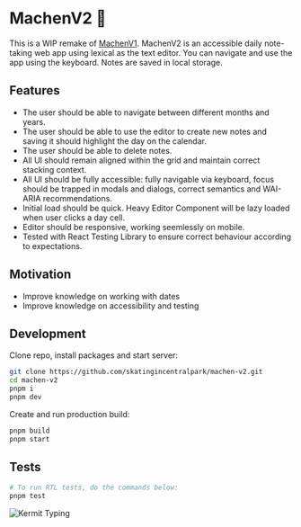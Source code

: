 # MachenV2 📝

This is a WIP remake of [MachenV1](https://machen.vercel.app/calendar). MachenV2 is an accessible daily note-taking web app using lexical as the text editor. You can navigate and use the app using the keyboard. Notes are saved in local storage.

## Features

- The user should be able to navigate between different months and years.
- The user should be able to use the editor to create new notes and saving it should highlight the day on the calendar.
- The user should be able to delete notes.
- All UI should remain aligned within the grid and maintain correct stacking context.
- All UI should be fully accessible: fully navigable via keyboard, focus should be trapped in modals and dialogs, correct semantics and WAI-ARIA recommendations.
- Initial load should be quick. Heavy Editor Component will be lazy loaded when user clicks a day cell.
- Editor should be responsive, working seemlessly on mobile.
- Tested with React Testing Library to ensure correct behaviour according to expectations.

## Motivation

- Improve knowledge on working with dates
- Improve knowledge on accessibility and testing

## Development

Clone repo, install packages and start server:

```bash
git clone https://github.com/skatingincentralpark/machen-v2.git
cd machen-v2
pnpm i
pnpm dev
```

Create and run production build:

```bash
pnpm build
pnpm start
```

## Tests

```bash
# To run RTL tests, do the commands below:
pnpm test
```

![Kermit Typing](https://media0.giphy.com/media/XIqCQx02E1U9W/giphy.gif?cid=6c09b952xqp5p0ph285llvqmy3l1crz9l2ubkizzg0v5q5q5&ep=v1_gifs_search&rid=giphy.gif&ct=g)
